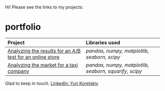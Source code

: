 Hi! Please see the links to my projects:
# portfolio
| Project | Libraries used | 
| :---------------------- | :---------------------- |
| [Analyzing the results for an A/B test for an online store](https://github.com/yurikoretskiy/ab_test_online_shop)| *pandas, numpy, matplotlib, seaborn, scipy* |
| [Analyzing the market for a taxi company](https://github.com/yurikoretskiy/taxi_market_research/blob/main/taxi_market_research.ipynb) | *pandas, numpy, matplotlib, seaborn, squarify, scipy* |

Glad to keep in touch.
[LinkedIn: Yuri Koretskiy](https://www.linkedin.com/in/yurikoretskiy/)

